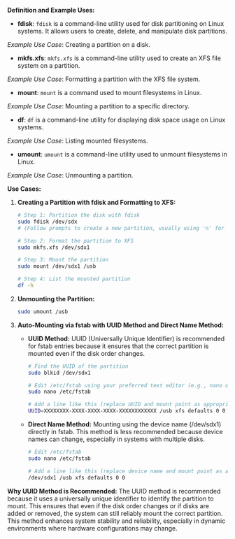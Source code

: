 **Definition and Example Uses:**

- **fdisk**: `fdisk` is a command-line utility used for disk partitioning on Linux systems. It allows users to create, delete, and manipulate disk partitions.

*Example Use Case*: Creating a partition on a disk.

- **mkfs.xfs**: `mkfs.xfs` is a command-line utility used to create an XFS file system on a partition.

*Example Use Case*: Formatting a partition with the XFS file system.

- **mount**: `mount` is a command used to mount filesystems in Linux.

*Example Use Case*: Mounting a partition to a specific directory.

- **df**: `df` is a command-line utility for displaying disk space usage on Linux systems.

*Example Use Case*: Listing mounted filesystems.

- **umount**: `umount` is a command-line utility used to unmount filesystems in Linux.

*Example Use Case*: Unmounting a partition.

**Use Cases:**

1. **Creating a Partition with fdisk and Formatting to XFS:**
   ```bash
   # Step 1: Partition the disk with fdisk
   sudo fdisk /dev/sdx
   # (Follow prompts to create a new partition, usually using 'n' for new, 'p' for primary, etc.)

   # Step 2: Format the partition to XFS
   sudo mkfs.xfs /dev/sdx1

   # Step 3: Mount the partition
   sudo mount /dev/sdx1 /usb

   # Step 4: List the mounted partition
   df -h
   ```

2. **Unmounting the Partition:**
   ```bash
   sudo umount /usb
   ```

3. **Auto-Mounting via fstab with UUID Method and Direct Name Method:**
   - **UUID Method:** UUID (Universally Unique Identifier) is recommended for fstab entries because it ensures that the correct partition is mounted even if the disk order changes.
     ```bash
     # Find the UUID of the partition
     sudo blkid /dev/sdx1

     # Edit /etc/fstab using your preferred text editor (e.g., nano or vim)
     sudo nano /etc/fstab

     # Add a line like this (replace UUID and mount point as appropriate)
     UUID=XXXXXXXX-XXXX-XXXX-XXXX-XXXXXXXXXXXX /usb xfs defaults 0 0
     ```

   - **Direct Name Method:** Mounting using the device name (/dev/sdx1) directly in fstab. This method is less recommended because device names can change, especially in systems with multiple disks.
     ```bash
     # Edit /etc/fstab
     sudo nano /etc/fstab

     # Add a line like this (replace device name and mount point as appropriate)
     /dev/sdx1 /usb xfs defaults 0 0
     ```

**Why UUID Method is Recommended:**
The UUID method is recommended because it uses a universally unique identifier to identify the partition to mount. This ensures that even if the disk order changes or if disks are added or removed, the system can still reliably mount the correct partition. This method enhances system stability and reliability, especially in dynamic environments where hardware configurations may change.